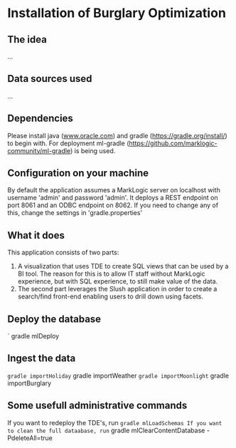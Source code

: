 # Installation of Burglary Optimization

## The idea
...

## Data sources used
...

## Dependencies
Please install java (www.oracle.com) and gradle (https://gradle.org/install/) to begin with.
For deployment ml-gradle (https://github.com/marklogic-community/ml-gradle) is being used.

## Configuration on your machine
By default the application assumes a MarkLogic server on localhost with username 'admin' and password 'admin'.
It deploys a REST endpoint on port 8061 and an ODBC endpoint on 8062.
If you need to change any of this, change the settings in 'gradle.properties'

## What it does
This application consists of two parts:
1. A visualization that uses TDE to create SQL views that can be used by a BI tool. The reason for this is to allow IT staff without MarkLogic experience, but with SQL experience, to still make value of the data.
2. The second part leverages the Slush application in order to create a search/find front-end enabling users to drill down using facets.

## Deploy the database
` gradle mlDeploy

## Ingest the data
` gradle importHoliday
` gradle importWeather
` gradle importMoonlight
` gradle importBurglary

## Some usefull administrative commands
If you want to redeploy the TDE's, run ` gradle mlLoadSchemas
If you want to clean the full dataabase, run ` gradle mlClearContentDatabase -PdeleteAll=true

